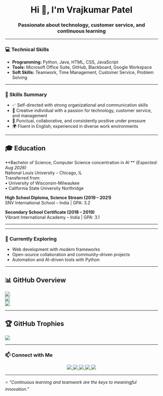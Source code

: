 
<!-- Profile README for rajkumarpatel2602 -->
<h1 align="center">Hi 👋, I'm Vrajkumar Patel</h1>
<h3 align="center">Passionate about technology, customer service, and continuous learning</h3>

---

### 💻 Technical Skills
- **Programming:** Python, Java, HTML, CSS, JavaScript  
- **Tools:** Microsoft Office Suite, GitHub, Blackboard, Google Workspace  
- **Soft Skills:** Teamwork, Time Management, Customer Service, Problem Solving  

---

### 🧠 Skills Summary
- ✅ Self-directed with strong organizational and communication skills  
- 🎯 Creative individual with a passion for technology, customer service, and management  
- 🤝 Punctual, collaborative, and consistently positive under pressure  
- 🌍 Fluent in English; experienced in diverse work environments  

---

## 🎓 Education

**Bachelor of Science, Computer Science concentration in AI ** *(Expected: Aug 2026)*  
National Louis University – Chicago, IL  
Transferred from:  
• University of Wisconsin-Milwaukee  
• California State University Northridge  

**High School Diploma, Science Stream (2019 – 2021)**  
SNV International School – India | GPA: 3.2  

**Secondary School Certificate (2018 – 2019)**  
Vibrant International Academy – India | GPA: 3.1  

---


---

### 🌱 Currently Exploring
- Web development with modern frameworks  
- Open-source collaboration and community-driven projects  
- Automation and AI-driven tools with Python  

---

## 📊 GitHub Overview

![](https://github-readme-stats.vercel.app/api?username=vrajkumarpatel&theme=discord_old_blurple&hide_border=false&include_all_commits=false&count_private=false)<br/>
![](https://nirzak-streak-stats.vercel.app/?user=vrajkumarpatel&theme=discord_old_blurple&hide_border=false)<br/>
![](https://github-readme-stats.vercel.app/api/top-langs/?username=vrajkumarpatel&theme=discord_old_blurple&hide_border=false&include_all_commits=false&count_private=false&layout=compact)

---

## 🏆 GitHub Trophies
![](https://github-profile-trophy.vercel.app/?username=vrajkumarpatel&theme=radical&no-frame=false&no-bg=true&margin-w=4)

---


### 📫 Connect with Me

<p align="center">
  <a href="https://github.com/vrajkumarpatel" target="_blank">
    <img src="https://img.shields.io/badge/GitHub-181717?style=for-the-badge&logo=github&logoColor=white"/>
  </a>
  <a href="https://www.linkedin.com/in/" target="_blank">
    <img src="https://img.shields.io/badge/LinkedIn-0077B5?style=for-the-badge&logo=linkedin&logoColor=white"/>
  </a>
  <a href="https://www.facebook.com/" target="_blank">
    <img src="https://img.shields.io/badge/Facebook-1877F2?style=for-the-badge&logo=facebook&logoColor=white"/>
  </a>
  <a href="https://www.instagram.com/" target="_blank">
    <img src="https://img.shields.io/badge/Instagram-E4405F?style=for-the-badge&logo=instagram&logoColor=white"/>
  </a>
  <a href="https://twitter.com/" target="_blank">
    <img src="https://img.shields.io/badge/Twitter-1DA1F2?style=for-the-badge&logo=x&logoColor=white"/>
  </a>
</p>


---

⭐ *“Continuous learning and teamwork are the keys to meaningful innovation.”*
